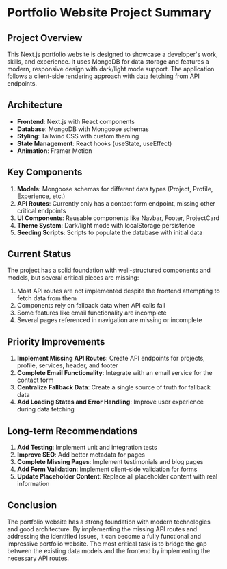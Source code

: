 # Portfolio Website Project Summary

## Project Overview
This Next.js portfolio website is designed to showcase a developer's work, skills, and experience. It uses MongoDB for data storage and features a modern, responsive design with dark/light mode support. The application follows a client-side rendering approach with data fetching from API endpoints.

## Architecture
- **Frontend**: Next.js with React components
- **Database**: MongoDB with Mongoose schemas
- **Styling**: Tailwind CSS with custom theming
- **State Management**: React hooks (useState, useEffect)
- **Animation**: Framer Motion

## Key Components
1. **Models**: Mongoose schemas for different data types (Project, Profile, Experience, etc.)
2. **API Routes**: Currently only has a contact form endpoint, missing other critical endpoints
3. **UI Components**: Reusable components like Navbar, Footer, ProjectCard
4. **Theme System**: Dark/light mode with localStorage persistence
5. **Seeding Scripts**: Scripts to populate the database with initial data

## Current Status
The project has a solid foundation with well-structured components and models, but several critical pieces are missing:

1. Most API routes are not implemented despite the frontend attempting to fetch data from them
2. Components rely on fallback data when API calls fail
3. Some features like email functionality are incomplete
4. Several pages referenced in navigation are missing or incomplete

## Priority Improvements
1. **Implement Missing API Routes**: Create API endpoints for projects, profile, services, header, and footer
2. **Complete Email Functionality**: Integrate with an email service for the contact form
3. **Centralize Fallback Data**: Create a single source of truth for fallback data
4. **Add Loading States and Error Handling**: Improve user experience during data fetching

## Long-term Recommendations
1. **Add Testing**: Implement unit and integration tests
2. **Improve SEO**: Add better metadata for pages
3. **Complete Missing Pages**: Implement testimonials and blog pages
4. **Add Form Validation**: Implement client-side validation for forms
5. **Update Placeholder Content**: Replace all placeholder content with real information

## Conclusion
The portfolio website has a strong foundation with modern technologies and good architecture. By implementing the missing API routes and addressing the identified issues, it can become a fully functional and impressive portfolio website. The most critical task is to bridge the gap between the existing data models and the frontend by implementing the necessary API routes.